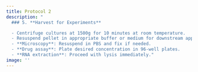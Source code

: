 ```yaml
---
title: Protocol 2
description: "
  ### 5. **Harvest for Experiments**

  - Centrifuge cultures at 1500g for 10 minutes at room temperature.
  - Resuspend pellet in appropriate buffer or medium for downstream applications:
  - **Microscopy**: Resuspend in PBS and fix if needed.
  - **Drug assay**: Plate desired concentration in 96-well plates.
  - **RNA extraction**: Proceed with lysis immediately."
image: ''
---
```


